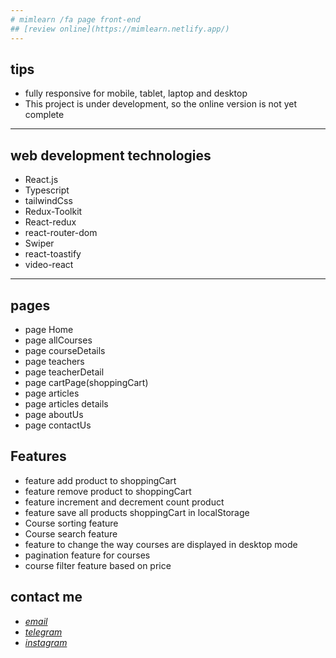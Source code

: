 ```yaml
---
# mimlearn /fa page front-end
## [review online](https://mimlearn.netlify.app/)
---
```


## tips

- fully responsive for mobile, tablet, laptop and desktop
- This project is under development, so the online version is not yet complete

---

## web development technologies

- React.js
- Typescript
- tailwindCss
- Redux-Toolkit
- React-redux
- react-router-dom
- Swiper
- react-toastify
- video-react

---

## pages

- page Home
- page allCourses
- page courseDetails
- page teachers
- page teacherDetail
- page cartPage(shoppingCart)
- page articles
- page articles details
- page aboutUs
- page contactUs

## Features

- feature add product to shoppingCart
- feature remove product to shoppingCart
- feature increment and decrement count product
- feature save all products shoppingCart in localStorage
- Course sorting feature
- Course search feature
- feature to change the way courses are displayed in desktop mode
- pagination feature for courses
- course filter feature based on price

## contact me

- _[email](mailto:051.mhmdzynaly977@gmail.com)_
- _[telegram](https://t.me/zeynali2003/)_
- _[instagram](https://instagram.com/zeynali2003/)_
